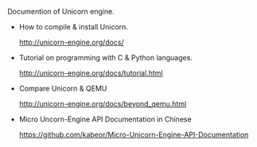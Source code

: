 Documention of Unicorn engine.

* How to compile & install Unicorn.

	http://unicorn-engine.org/docs/

* Tutorial on programming with C & Python languages.

	http://unicorn-engine.org/docs/tutorial.html

* Compare Unicorn & QEMU

	http://unicorn-engine.org/docs/beyond_qemu.html

* Micro Uncorn-Engine API Documentation in Chinese

	https://github.com/kabeor/Micro-Unicorn-Engine-API-Documentation

